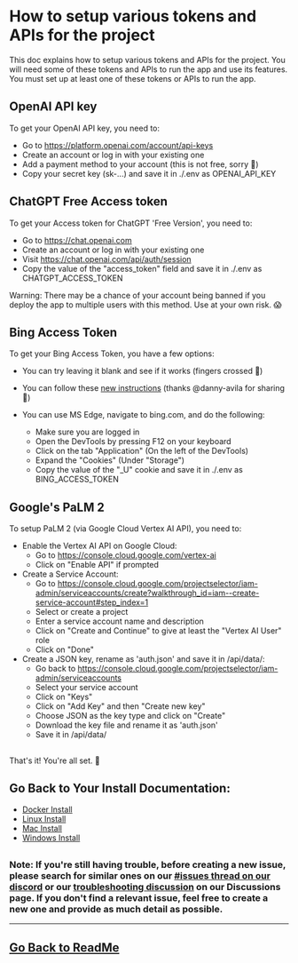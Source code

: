 # How to setup various tokens and APIs for the project

This doc explains how to setup various tokens and APIs for the project. You will need some of these tokens and APIs to run the app and use its features. You must set up at least one of these tokens or APIs to run the app.

## OpenAI API key

To get your OpenAI API key, you need to:

- Go to https://platform.openai.com/account/api-keys
- Create an account or log in with your existing one
- Add a payment method to your account (this is not free, sorry 😬)
- Copy your secret key (sk-...) and save it in ./.env as OPENAI_API_KEY

## ChatGPT Free Access token

To get your Access token for ChatGPT 'Free Version', you need to:

- Go to https://chat.openai.com
- Create an account or log in with your existing one
- Visit https://chat.openai.com/api/auth/session
- Copy the value of the "access_token" field and save it in ./.env as CHATGPT_ACCESS_TOKEN

Warning: There may be a chance of your account being banned if you deploy the app to multiple users with this method. Use at your own risk. 😱

## Bing Access Token

To get your Bing Access Token, you have a few options:

- You can try leaving it blank and see if it works (fingers crossed 🤞)

- You can follow these [new instructions](https://github.com/danny-avila/LibreChat/issues/370#issuecomment-1560382302) (thanks @danny-avila for sharing 🙌)

- You can use MS Edge, navigate to bing.com, and do the following:
  - Make sure you are logged in
  - Open the DevTools by pressing F12 on your keyboard
  - Click on the tab "Application" (On the left of the DevTools)
  - Expand the "Cookies" (Under "Storage")
  - Copy the value of the "\_U" cookie and save it in ./.env as BING_ACCESS_TOKEN

## Google's PaLM 2

To setup PaLM 2 (via Google Cloud Vertex AI API), you need to:

- Enable the Vertex AI API on Google Cloud:
  - Go to https://console.cloud.google.com/vertex-ai
  - Click on "Enable API" if prompted
- Create a Service Account:
  - Go to https://console.cloud.google.com/projectselector/iam-admin/serviceaccounts/create?walkthrough_id=iam--create-service-account#step_index=1
  - Select or create a project
  - Enter a service account name and description
  - Click on "Create and Continue" to give at least the "Vertex AI User" role
  - Click on "Done"
- Create a JSON key, rename as 'auth.json' and save it in /api/data/:
  - Go back to https://console.cloud.google.com/projectselector/iam-admin/serviceaccounts
  - Select your service account
  - Click on "Keys"
  - Click on "Add Key" and then "Create new key"
  - Choose JSON as the key type and click on "Create"
  - Download the key file and rename it as 'auth.json'
  - Save it in /api/data/

##

That's it! You're all set. 🎉

##

## Go Back to Your Install Documentation:
- [Docker Install](docker_install.md)
- [Linux Install](linux_install.md)
- [Mac Install](mac_install.md)
- [Windows Install](windows_install.md)

##

### Note: If you're still having trouble, before creating a new issue, please search for similar ones on our [#issues thread on our discord](https://discord.gg/weqZFtD9C4) or our [troubleshooting discussion](https://github.com/danny-avila/LibreChat/discussions/new?category=troubleshooting) on our Discussions page. If you don't find a relevant issue, feel free to create a new one and provide as much detail as possible.

---

## [Go Back to ReadMe](../../README.md)

